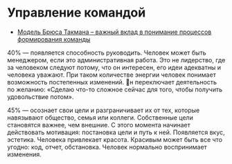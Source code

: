 # Управление командой

* [Модель Брюса Такмана – важный вклад в понимание процессов формирования команды](https://deniskatkov.ru/model-bryusa-takmana-vazhnyj-vklad-v-ponimanie-protsessov-formirovaniya-komandy/)







40% — появляется способность руководить.
Человек может быть менеджером, если это административная работа.
Это не лидерство, где за человеком следуют потому, что он интересен, его идеи адекватны и человека уважают.
При таком количестве энергии человек понимает возможность постепенных изменений. 􏰆н переключает деятельность по желанию: «Сделаю что-то сложное сейчас для того, чтобы получить удовольствие потом».

45% — осознает свои цели и разграничивает их от тех, которые навязывают общество, семья или коллеги.
Собственные цели становятся важнее, чем внешние.
С этого момента начинает действовать мотивация: постановка цели и путь к ней.
Появляется вкус, эстетика. Человека привлекает красота. Красивым может быть все что угодно: код, отчет, обстановка.
Человек нормально воспринимает изменения.
